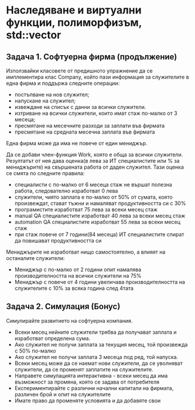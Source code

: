 # Наследяване и виртуални функции, полиморфизъм, std::vector


## Задача 1. Софтуерна фирма (продължение)
Използвайки класовете от предишното упражнение да се имплементира клас Company, който пази информация за служителите в една фирма и поддържа следните операции:
 - постъпване на нов служител;
 -  напускане на служител;
 -  извеждане на списък с данни за всички служители.
-   изтриване на всички служители, които имат стаж по-малко от 3 месеца;
-   пресмятане на месечните разходи за заплати във фирмата
-   пресмятане на средната месечна заплата във фирмата

Една фирма може да има не повече от един мениджър.

Да се добави член-функция Work, която е обща за всички служители. Резултатът от нея дава оценка(в лева за ИТ специалистите или % за мениджърите) на свършената работа от даден служител. Тази оценка се смята по следните правила:
- специалисти с по-малко от 6 месеца стаж не вършат полезна работа, следователно изработват 0 лева
- служители, чиято заплата е по-малко от 50% от сумата, която произвеждат, стават тъжни и намаляват продуктивността си с 30%
- програмистите изработват 75 лева за всеки месец стаж
- manual QA специалистите изработват 40 лева за всеки месец стаж
- automation QA специалистите изработват 55 лева за всеки месец стаж
-  при стаж повече от 7 години(84 месеца) ИТ специалистите спират да повишават продуктивността си

Мениджърите не изработват нищо самостоятелно, а влияят на останалите служители:
- Мениджър с по-малко от 2 години опит намалява производителността на всички служители на 75%
- Мениджър с повече от 4 години увеличава производителността на служителите с 10% за всяка година след 4тата


## Задача 2. Симулация (Бонус)
Симулирайте развитието на софтуерна компания. 
- Всеки месец нейните служители трябва да получават заплата и изработват определена сума. 
- Ако служител не получи заплата за текущия месец, той произвежда с 50% по-малко
- Ако служител не получи заплата 3 месеца под ред, той напуска. 
- Всеки месец може да се наемат нови служители, да се уволняват служители, да се променят заплатите на служителите.
- Направете симулацията интерактивна - всеки месец да има възможност за промяна, която се задава от потребителя
- Експериментирайте с различни начални капитали на фирмата, различен брой и опит на служителите
- Имате право да променяте условията и да добавяте свои

